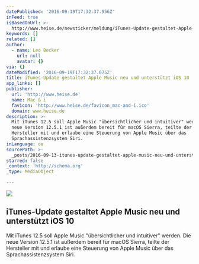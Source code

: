```yaml
---
datePublished: '2016-09-19T17:32:37.956Z'
inFeed: true
isBasedOnUrl: >-
  http://www.heise.de/newsticker/meldung/iTunes-Update-gestaltet-Apple-Music-neu-und-unterstuetzt-iOS-10-3320958.html
keywords: []
related: []
author:
  - name: Leo Becker
    url: null
    avatar: {}
via: {}
dateModified: '2016-09-19T17:32:37.075Z'
title: iTunes-Update gestaltet Apple Music neu und unterstützt iOS 10
app_links: []
publisher:
  url: 'http://www.heise.de'
  name: Mac & i
  favicon: 'http://www.heise.de/favicon_mac-and-i.ico'
  domain: www.heise.de
description: >-
  Mit iTunes 12.5 soll Apple Music "übersichtlicher und intuitiver" werden. Die
  neue Version 12.5.1 ist außerdem bereit für macOS Sierra, teilte der
  Hersteller mit und erlaube eine Steuerung von Apple Music über das
  Sprachassistenzsystem Siri.
inLanguage: de
sourcePath: >-
  _posts/2016-09-13-itunes-update-gestaltet-apple-music-neu-und-unterstutzt-ios.md
starred: false
_context: 'http://schema.org'
_type: MediaObject

---
```

<article style=""><img src="https://imgflo.herokuapp.com/graph/2b2431f8e7ba7b0/63ae133b0023b517c9ae19049efe3abd/noop.png?input=http%3A%2F%2Fwww.heise.de%2Fimgs%2F18%2F1%2F8%2F8%2F8%2F9%2F3%2F0%2FBildschirmfoto_2016-09-13_um_18-792f23edfeb726da.png" /><h1>iTunes-Update gestaltet Apple Music neu und unterstützt iOS 10</h1><p>Mit iTunes 12.5 soll Apple Music "übersichtlicher und intuitiver" werden. Die neue Version 12.5.1 ist außerdem bereit für macOS Sierra, teilte der Hersteller mit und erlaube eine Steuerung von Apple Music über das Sprachassistenzsystem Siri.</p></article>
